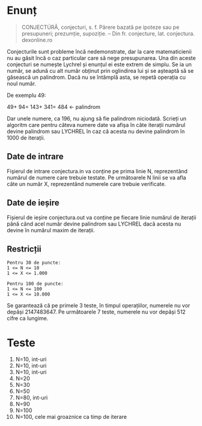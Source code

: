 # Enunț

> CONJECTÚRĂ, conjecturi, s. f. Părere bazată pe ipoteze sau pe presupuneri; prezumție, supoziție. – Din fr. conjecture, lat. conjectura.
dexonline.ro

Conjecturile sunt probleme încă nedemonstrate, dar la care matematicienii nu au găsit încă o caz particular care să nege presupunarea. Una din aceste conjecturi se numește Lychrel și enunțul ei este extrem de simplu. Se ia un număr, se adună cu alt număr obținut prin oglindirea lui și se așteaptă să se găsească un palindrom. Dacă nu se întâmplă asta, se repetă operația cu noul număr.

De exemplu 49:

49+
94=
143+
341=
484 <- palindrom

Dar unele numere, ca 196, nu ajung să fie palindrom niciodată. Scrieți un algoritm care pentru câteva numere date va afișa în câte iterații numărul devine palindrom sau LYCHREL în caz că acesta nu devine palindrom în 1000 de iterații.


## Date de intrare
Fişierul de intrare conjectura.in va conține pe prima linie N, reprezentând numărul de numere care trebuie testate. Pe următoarele N linii se va afla câte un număr X, reprezentând numerele care trebuie verificate.

## Date de ieșire
Fișierul de ieșire conjectura.out va conține pe fiecare linie numărul de iterații până când acel număr devine palindrom sau LYCHREL dacă acesta nu devine în numărul maxim de iterații.

## Restricții

```
Pentru 30 de puncte:
1 <= N <= 10
1 <= X <= 1.000

Pentru 100 de puncte:
1 <= N <= 100
1 <= X <= 10.000
```

Se garantează că pe primele 3 teste, în timpul operațiilor, numerele nu vor depăși 2147483647. Pe următoarele 7 teste, numerele nu vor depăși 512 cifre ca lungime.

# Teste

1. N=10, int-uri
2. N=10, int-uri
3. N=10, int-uri
4. N=20
5. N=30
6. N=50
7. N=80, int-uri
8. N=90
9. N=100
10. N=100, cele mai groaznice ca timp de iterare

